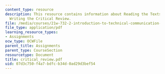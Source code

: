 ```yaml
---
content_type: resource
description: This resource contains information about Reading the Texts Critically,
  Writing the Critical Review.
file: /media/courses/21w-732-2-introduction-to-technical-communication-ethics-in-science-and-technology-fall-2006/07d3c750f4a7bdfcb34d0ad29d3bef54_critical_review.pdf
file_type: application/pdf
learning_resource_types:
- Assignments
ocw_type: OCWFile
parent_title: Assignments
parent_type: CourseSection
resourcetype: Document
title: critical_review.pdf
uid: 07d3c750-f4a7-bdfc-b34d-0ad29d3bef54
---
```

